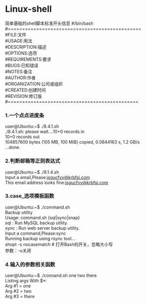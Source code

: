 # Linux-shell
简单基础的shell脚本标准开头信息
#/bin/bash<br/>
#===============================================<br/>
#FILE:文件<br/>
#USAGE:用法<br/>
#DESCRIPTION:描述<br/>
#OPTIONS:选项<br/>
#REQUIREMENTS:要求<br/>
#BUGS:已知错误<br/>
#NOTES:备注<br/>
#AUTHOR:作者<br/>
#ORGANIZATION:公司或组织<br/>
#CREATED:创建时间 <br/>
#REVISION:修订版<br/>
#==============================================<br/>


### 1.一个点点进度条
user@Ubuntu:~$ ./8.4.1.sh <br/>
./8.4.1.sh: please wait....10+0 records in<br/>
10+0 records out<br/>
104857600 bytes (105 MB, 100 MiB) copied, 0.0844163 s, 1.2 GB/s<br/>
...done.<br/>
### 2.判断邮箱等正则表达式
user@Ubuntu:~$ ./9.1.4.sh <br/>
Input a email,Please:jsgucfvy@krbfsj.com<br/>
This email address looks fine:jsgucfvy@krbfsj.com<br/>
### 3.case_选项模板函数
user@Ubuntu:~$ ./command.sh<br/>
Backup utility<br/>
Usage: command.sh {sql|sync|snap}<br/>
    sql : Run MySQL backup utility.<br/>
    sync : Run web server backup utility.<br/>
Input a command,Please:sync<br/>
Running backup using rsync tool...<br/>
shopt -s nocasematch   # 打开Bash的开关，忽略大小写<br/>
参数：-u关闭<br/>

### 4.输入的参数相关函数
user@Ubuntu:~$ ./connand.sh one two there<br/>
Listing args With $*:<br/>
Arg #1 = one<br/>
Arg #2 = two<br/>
Arg #3 = there<br/>

